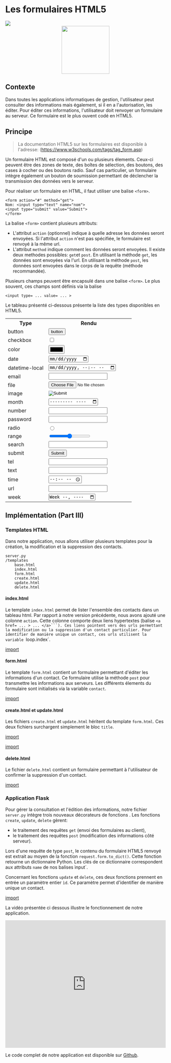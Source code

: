 # Les formulaires HTML5

<div>
<img src="https://img.shields.io/badge/HTML-v5-brightgreen.svg"> 
</div>

<div style="text-align:center;">
<img src="https://upload.wikimedia.org/wikipedia/commons/thumb/6/61/HTML5_logo_and_wordmark.svg/512px-HTML5_logo_and_wordmark.svg.png" height="150" />
</div>

## Contexte

Dans toutes les applications informatiques de gestion, l'utilisateur peut consulter des informations mais également, si il en a l'autorisation, les éditer. Pour éditer ces informations, l'utilisateur doit renvoyer un formulaire au serveur. Ce formulaire est le plus ouvent codé en HTML5.

## Principe

> La documentation HTML5 sur les formulaires est disponible à l'adresse: (https://www.w3schools.com/tags/tag_form.asp)

Un formulaire HTML est composé d'un ou plusieurs élements. Ceux-ci peuvent être des zones de texte, des boîtes de sélection, des boutons, des cases à cocher ou des boutons radio. Sauf cas particulier, un formulaire intègre également un bouton de soumission permettant de déclencher la transmission des données vers le serveur.

Pour réaliser un formulaire en HTML, il faut utiliser une balise `<form>`. 

```
<form action="#" method="get">
Nom: <input type="text" name="nom">
<input type="submit" value="Submit">
</form>
```

La balise `<form>` contient plusieurs attributs:
* L'attribut `action` (optionnel) indique à quelle adresse les données seront envoyées. Si l'attribut `action` n'est pas spécifiée, le formulaire est renvoyé à la même url.
* L'attribut `method` indique comment les données seront envoyées. Il existe deux methodes possibles: `get`et `post`. En utilisant la méthode `get`, les données sont envoyées via l'url. En utilisant la méthode `post`, les données sont envoyées dans le corps de la requête (méthode recommandée). 

Plusieurs champs peuvent être encapsulé dans une balise `<form>`. Le plus souvent, ces champs sont définis via la balise

```
<input type= ... value= ... >
```

Le tableau présenté ci-dessous présente la liste des types disponibles en HTML5.



<table>
    <tr>
        <th>Type</th>
        <th>Rendu</th>
    </tr>
    <tr><td>button</td><td><input type="button" value="button" /></td></tr>
    <tr><td>checkbox</td><td><input type="checkbox" /></td></tr>
    <tr><td>color</td><td><input type="color" /></td></tr>
    <tr><td>date</td><td><input type="date" /></td></tr>
    <tr><td>datetime-local</td><td><input type="datetime-local" /></td></tr>
    <tr><td>email</td><td><input type="email" /></td></tr>
    <tr><td>file</td><td><input type="file" /></td></tr>
    <tr><td>image</td><td><input type="image" /></td></tr>
    <tr><td>month</td><td><input type="month" /></td></tr>
    <tr><td>number</td><td><input type="number" /></td></tr>
    <tr><td>password</td><td><input type="password" /></td></tr>
    <tr><td>radio</td><td><input type="radio" /></td></tr>
    <tr><td>range</td><td><input type="range" /></td></tr>
    <tr><td>search</td><td><input type="search" /></td></tr>
    <tr><td>submit</td><td><input type="submit" /></td></tr>
    <tr><td>tel</td><td><input type="tel" /></td></tr>
    <tr><td>text</td><td><input type="text" /></td></tr>
    <tr><td>time</td><td><input type="time" /></td></tr>
    <tr><td>url</td><td><input type="url" /></td></tr>
    <tr><td>week</td><td><input type="week" /></td></tr>

</table>



## Implémentation (Part III)

### Templates HTML

Dans notre application, nous allons utiliser plusieurs templates pour la création, la modification et la suppression des contacts. 

```
server.py
/templates
    base.html
    index.html
    form.html
    create.html
    update.html
    delete.html
```

#### index.html

Le template `index.html` permet de lister l'ensemble des contacts dans un tableau html. Par rapport à notre version précédente, nous avons ajouté une colonne `action`. Cette colonne comporte deux liens hypertextes (balise `<a href= ... > ... </a>```). Ces liens pointent vers des urls permettant la modification ou la suppression d'un contact particulier. Pour identifier de manière unique un contact, ces urls utilisent la variable `loop.index`.

[import](./src/src4/templates/index.html)

#### form.html

Le template `form.html` contient un formulaire permettant d'éditer les informations d'un contact. Ce formulaire utilise la méthode `post` pour transmettre les informations aux serveurs. Les différents élements du formulaire sont initialisés via la variable `contact`.

[import](./src/src4/templates/form.html)

#### create.html et update.html

Les fichiers `create.html` et `update.html` héritent du template `form.html`. Ces deux fichiers surchargent simplement le bloc `title`.

[import](./src/src4/templates/create.html)

[import](./src/src4/templates/update.html)

#### delete.html

Le fichier `delete.html` contient un formulaire permettant à l'utilisateur de confirmer la suppression d'un contact.

[import](./src/src4/templates/delete.html)

### Application Flask

Pour gérer la consultation et l'édition des informations, notre fichier `server.py` intègre trois nouveaux décorateurs de fonctions . Les fonctions `create`, `update`, `delete` gèrent:

* le traitement des requêtes `get` (envoi des formulaires au client),
* le traitement des requêtes `post` (modification des informations côté serveur). 

Lors d'une requête de type `post`, le contenu du formulaire HTML5 renvoyé est extrait au moyen de la fonction `request.form.to_dict()`. Cette fonction retourne un dictionnaire Python. Les clés de ce dictionnaire correspondent aux attributs `name` de nos balises ìnput`.

Concernant les fonctions `update` et `delete`, ces deux fonctions prennent en entrée un paramètre entier `ìd`. Ce paramètre permet d'identifier de manière unique un contact.

[import](./src/src4/server.py)

La vidéo présentée ci dessous illustre le fonctionnement de notre application.
 
<iframe width="100%" height="400" src="https://www.youtube.com/embed/CZIkn_bdoDg?rel=0" frameborder="0" allowfullscreen></iframe>

Le code complet de notre application est disponible sur [Github](https://github.com/vincentchoqueuse/gitbook_flask/tree/master/src/src4). 
